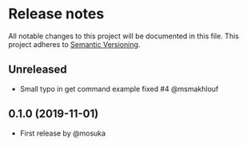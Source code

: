 # Release notes
All notable changes to this project will be documented in this file.
This project adheres to [Semantic Versioning](http://semver.org/).


## Unreleased
- Small typo in get command example fixed #4 @msmakhlouf


## 0.1.0 (2019-11-01)
- First release by @mosuka
